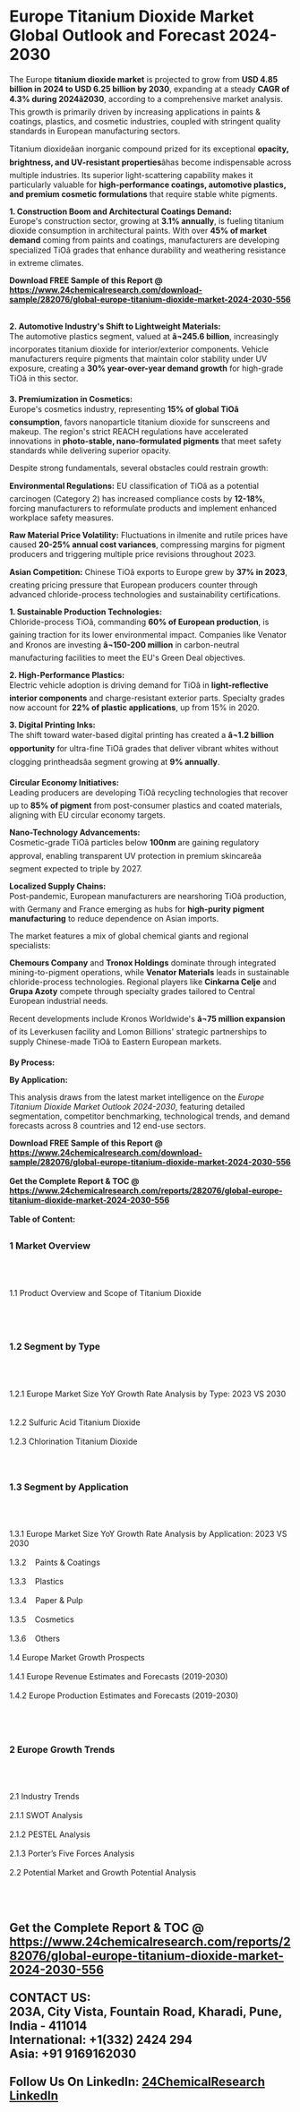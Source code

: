 <h1>Europe Titanium Dioxide Market Global Outlook and Forecast 2024-2030</h1><p>The Europe <strong>titanium dioxide market</strong> is projected to grow from <strong>USD 4.85 billion in 2024 to USD 6.25 billion by 2030</strong>, expanding at a steady <strong>CAGR of 4.3% during 2024â2030</strong>, according to a comprehensive market analysis. This growth is primarily driven by increasing applications in paints &amp; coatings, plastics, and cosmetic industries, coupled with stringent quality standards in European manufacturing sectors.</p><p>Titanium dioxideâan inorganic compound prized for its exceptional <strong>opacity, brightness, and UV-resistant properties</strong>âhas become indispensable across multiple industries. Its superior light-scattering capability makes it particularly valuable for <strong>high-performance coatings, automotive plastics, and premium cosmetic formulations</strong> that require stable white pigments.</p><p><strong>1. Construction Boom and Architectural Coatings Demand:</strong><br>
Europe's construction sector, growing at <strong>3.1% annually</strong>, is fueling titanium dioxide consumption in architectural paints. With over <strong>45% of market demand</strong> coming from paints and coatings, manufacturers are developing specialized TiOâ grades that enhance durability and weathering resistance in extreme climates.</p><div><b>Download FREE Sample of this Report @ 
            <a href="https://www.24chemicalresearch.com/download-sample/282076/global-europe-titanium-dioxide-market-2024-2030-556">
            https://www.24chemicalresearch.com/download-sample/282076/global-europe-titanium-dioxide-market-2024-2030-556</a></b></div><br><p><strong>2. Automotive Industry's Shift to Lightweight Materials:</strong><br>
The automotive plastics segment, valued at <strong>â¬245.6 billion</strong>, increasingly incorporates titanium dioxide for interior/exterior components. Vehicle manufacturers require pigments that maintain color stability under UV exposure, creating a <strong>30% year-over-year demand growth</strong> for high-grade TiOâ in this sector.</p><p><strong>3. Premiumization in Cosmetics:</strong><br>
Europe's cosmetics industry, representing <strong>15% of global TiOâ consumption</strong>, favors nanoparticle titanium dioxide for sunscreens and makeup. The region's strict REACH regulations have accelerated innovations in <strong>photo-stable, nano-formulated pigments</strong> that meet safety standards while delivering superior opacity.</p><p>Despite strong fundamentals, several obstacles could restrain growth:</p><p><strong>Environmental Regulations:</strong> EU classification of TiOâ as a potential carcinogen (Category 2) has increased compliance costs by <strong>12-18%</strong>, forcing manufacturers to reformulate products and implement enhanced workplace safety measures.</p><p><strong>Raw Material Price Volatility:</strong> Fluctuations in ilmenite and rutile prices have caused <strong>20-25% annual cost variances</strong>, compressing margins for pigment producers and triggering multiple price revisions throughout 2023.</p><p><strong>Asian Competition:</strong> Chinese TiOâ exports to Europe grew by <strong>37% in 2023</strong>, creating pricing pressure that European producers counter through advanced chloride-process technologies and sustainability certifications.</p><p><strong>1. Sustainable Production Technologies:</strong><br>
Chloride-process TiOâ, commanding <strong>60% of European production</strong>, is gaining traction for its lower environmental impact. Companies like Venator and Kronos are investing <strong>â¬150-200 million</strong> in carbon-neutral manufacturing facilities to meet the EU's Green Deal objectives.</p><p><strong>2. High-Performance Plastics:</strong><br>
Electric vehicle adoption is driving demand for TiOâ in <strong>light-reflective interior components</strong> and charge-resistant exterior parts. Specialty grades now account for <strong>22% of plastic applications</strong>, up from 15% in 2020.</p><p><strong>3. Digital Printing Inks:</strong><br>
The shift toward water-based digital printing has created a <strong>â¬1.2 billion opportunity</strong> for ultra-fine TiOâ grades that deliver vibrant whites without clogging printheadsâa segment growing at <strong>9% annually</strong>.</p><p><strong>Circular Economy Initiatives:</strong><br>
Leading producers are developing TiOâ recycling technologies that recover up to <strong>85% of pigment</strong> from post-consumer plastics and coated materials, aligning with EU circular economy targets.</p><p><strong>Nano-Technology Advancements:</strong><br>
Cosmetic-grade TiOâ particles below <strong>100nm</strong> are gaining regulatory approval, enabling transparent UV protection in premium skincareâa segment expected to triple by 2027.</p><p><strong>Localized Supply Chains:</strong><br>
Post-pandemic, European manufacturers are nearshoring TiOâ production, with Germany and France emerging as hubs for <strong>high-purity pigment manufacturing</strong> to reduce dependence on Asian imports.</p><p>The market features a mix of global chemical giants and regional specialists:</p><p><strong>Chemours Company</strong> and <strong>Tronox Holdings</strong> dominate through integrated mining-to-pigment operations, while <strong>Venator Materials</strong> leads in sustainable chloride-process technologies. Regional players like <strong>Cinkarna Celje</strong> and <strong>Grupa Azoty</strong> compete through specialty grades tailored to Central European industrial needs.</p><p>Recent developments include Kronos Worldwide's <strong>â¬75 million expansion</strong> of its Leverkusen facility and Lomon Billions' strategic partnerships to supply Chinese-made TiOâ to Eastern European markets.</p><p><strong>By Process:</strong></p><p><strong>By Application:</strong></p><p>This analysis draws from the latest market intelligence on the <em>Europe Titanium Dioxide Market Outlook 2024-2030</em>, featuring detailed segmentation, competitor benchmarking, technological trends, and demand forecasts across 8 countries and 12 end-use sectors.</p><div><b>Download FREE Sample of this Report @ 
            <a href="https://www.24chemicalresearch.com/download-sample/282076/global-europe-titanium-dioxide-market-2024-2030-556">
            https://www.24chemicalresearch.com/download-sample/282076/global-europe-titanium-dioxide-market-2024-2030-556</a></b></div><br><div><b>Get the Complete Report & TOC @ 
            <a href="https://www.24chemicalresearch.com/reports/282076/global-europe-titanium-dioxide-market-2024-2030-556">
            https://www.24chemicalresearch.com/reports/282076/global-europe-titanium-dioxide-market-2024-2030-556</a></b></div><br>
            <b>Table of Content:</b><p><h2><span style="font-size:16px"><strong>1 Market Overview&nbsp;&nbsp; &nbsp;</strong></span></h2><br />
<br />
<p>1.1 Product Overview and Scope of Titanium Dioxide&nbsp;</p><br />
<br />
<h2><strong><span style="font-size:16px">1.2 Segment by Type&nbsp;&nbsp; &nbsp;</span></strong></h2><br />
<br />
<p>1.2.1 Europe Market Size YoY Growth Rate Analysis by Type: 2023 VS 2030&nbsp;&nbsp; &nbsp;<br /><br />
1.2.2 Sulfuric Acid Titanium Dioxide&nbsp;&nbsp; &nbsp;<br /><br />
1.2.3 Chlorination Titanium Dioxide<br /><br />
<br />
<h2><span style="font-size:16px"><strong>1.3 Segment by Application&nbsp;&nbsp;</strong></span></h2><br />
<br />
<p>1.3.1 Europe Market Size YoY Growth Rate Analysis by Application: 2023 VS 2030&nbsp;&nbsp; &nbsp;<br /><br />
1.3.2&nbsp;&nbsp; &nbsp;Paints & Coatings<br /><br />
1.3.3&nbsp;&nbsp; &nbsp;Plastics<br /><br />
1.3.4&nbsp;&nbsp; &nbsp;Paper & Pulp<br /><br />
1.3.5&nbsp;&nbsp; &nbsp;Cosmetics<br /><br />
1.3.6&nbsp;&nbsp; &nbsp;Others<br /><br />
1.4 Europe Market Growth Prospects&nbsp;&nbsp; &nbsp;<br /><br />
1.4.1 Europe Revenue Estimates and Forecasts (2019-2030)&nbsp;&nbsp; &nbsp;<br /><br />
1.4.2 Europe Production Estimates and Forecasts (2019-2030)&nbsp;&nbsp;</p><br />
<br />
<h2><span style="font-size:16px"><strong>2 Europe Growth Trends&nbsp;&nbsp; &nbsp;</strong></span></h2><br />
<br />
<p>2.1 Industry Trends&nbsp;&nbsp; &nbsp;<br /><br />
2.1.1 SWOT Analysis&nbsp;&nbsp; &nbsp;<br /><br />
2.1.2 PESTEL Analysis&nbsp;&nbsp; &nbsp;<br /><br />
2.1.3 Porter&rsquo;s Five Forces Analysis&nbsp;&nbsp; &nbsp;<br /><br />
2.2 Potential Market and Growth Potential Analysis&nbsp;&nbsp; &nbsp;</p><br />
<br />
<h2><s</p><div><b>Get the Complete Report & TOC @ 
            <a href="https://www.24chemicalresearch.com/reports/282076/global-europe-titanium-dioxide-market-2024-2030-556">
            https://www.24chemicalresearch.com/reports/282076/global-europe-titanium-dioxide-market-2024-2030-556</a></b></div><br><b>CONTACT US:</b><br>
            203A, City Vista, Fountain Road, Kharadi, Pune, India - 411014<br>
            International: +1(332) 2424 294<br>
            Asia: +91 9169162030 <br><br>
            Follow Us On LinkedIn: <a href="https://www.linkedin.com/company/24chemicalresearch/">24ChemicalResearch LinkedIn</a>